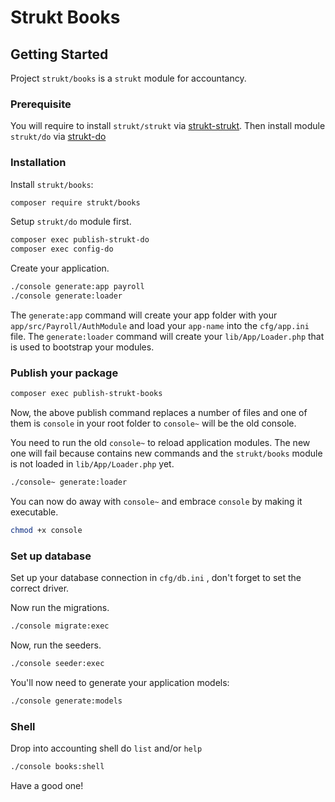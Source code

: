 Strukt Books
===

## Getting Started

Project `strukt/books` is a `strukt` module for accountancy.

### Prerequisite

You will require to install `strukt/strukt` via [strukt-strukt](https://github.com/pitsolu/strukt-strukt). Then install module `strukt/do` via [strukt-do](https://github.com/pitsolu/strukt-do)

### Installation

Install `strukt/books`:

```sh
composer require strukt/books
```

Setup `strukt/do` module first.

```sh
composer exec publish-strukt-do
composer exec config-do
````

Create your application.

```sh
./console generate:app payroll
./console generate:loader
```

The `generate:app` command will create your app folder with your `app/src/Payroll/AuthModule`  and
load your `app-name` into the `cfg/app.ini` file.  The `generate:loader` command will create your `lib/App/Loader.php` that is used to bootstrap your modules.


### Publish your package

```sh
composer exec publish-strukt-books
```

Now, the above publish command replaces a number of files and one of them is `console` in your
root folder to `console~` will be the old console.

You need to run the old `console~` to reload application modules. The new one will fail because 
contains new commands and the `strukt/books` module is not loaded in `lib/App/Loader.php` yet.

```sh
./console~ generate:loader
```

You can now do away with `console~` and embrace `console` by making it executable.

```sh
chmod +x console
```

### Set up database

Set up your database connection in `cfg/db.ini` , don't forget to set the correct driver.

Now run the migrations.

```sh
./console migrate:exec
```

Now, run the seeders.

```sh
./console seeder:exec
```

You'll now need to generate your application models:

```sh
./console generate:models
```

### Shell

Drop into accounting shell do `list` and/or `help`

```sh
./console books:shell
```

Have a good one!
